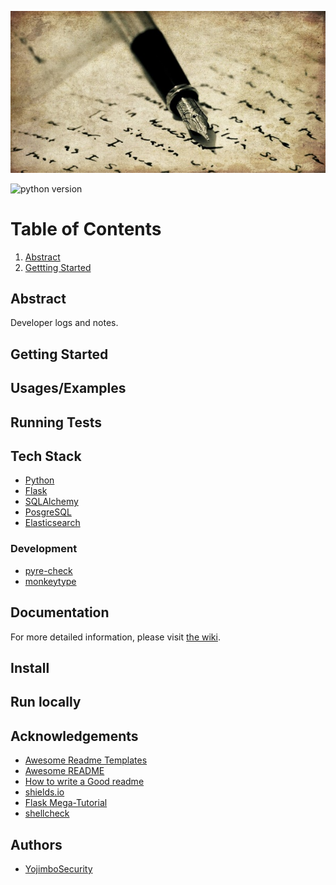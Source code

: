 ![logo](./docs/log.jpg)

![python version](https://img.shields.io/github/pipenv/locked/python-version/YojimboSecurity/DevLog)

# Table of Contents

1. [Abstract](#abstract)
2. [Gettting Started](#getting-started)

## Abstract

Developer logs and notes.

## Getting Started

## Usages/Examples

## Running Tests

## Tech Stack

- [Python](https://www.python.org/)
- [Flask](http://flask.pocoo.org/)
- [SQLAlchemy](http://www.sqlalchemy.org/)
- [PosgreSQL](https://www.postgresql.org/)
- [Elasticsearch](https://www.elastic.co/)

### Development

- [pyre-check](https://github.com/facebook/pyre-check)
- [monkeytype](https://github.com/Instagram/MonkeyType)
## Documentation

For more detailed information, please visit [the wiki](https://github.com/YojimboSecurity/DevLog/wiki).

## Install

## Run locally

## Acknowledgements

- [Awesome Readme Templates](https://awesomeopensource.com/project/elangosundar/awesome-README-templates)
- [Awesome README](https://github.com/matiassingers/awesome-readme)
- [How to write a Good readme](https://bulldogjob.com/news/449-how-to-write-a-good-readme-for-your-github-project)
- [shields.io](https://shields.io/)
- [Flask Mega-Tutorial](https://courses.miguelgrinberg.com/courses/)
- [shellcheck](https://github.com/koalaman/shellcheck)

## Authors

  - [YojimboSecurity](https://github.com/YojimboSecurity)
